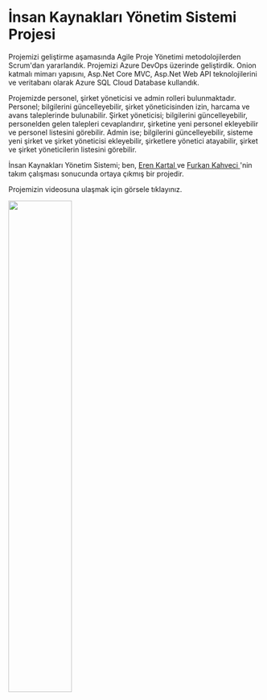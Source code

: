 # İnsan Kaynakları Yönetim Sistemi Projesi

Projemizi geliştirme aşamasında Agile Proje Yönetimi metodolojilerden Scrum'dan yararlandık. Projemizi Azure DevOps üzerinde geliştirdik. Onion katmalı mimarı yapısını, Asp.Net Core MVC, Asp.Net Web API teknolojilerini ve veritabanı olarak Azure SQL Cloud Database kullandık.

Projemizde personel, şirket yöneticisi ve admin rolleri bulunmaktadır. Personel; bilgilerini güncelleyebilir, şirket yöneticisinden izin, harcama ve avans taleplerinde bulunabilir. Şirket yöneticisi; bilgilerini güncelleyebilir, personelden gelen talepleri cevaplandırır, şirketine yeni personel ekleyebilir ve personel listesini görebilir. Admin ise; bilgilerini güncelleyebilir, sisteme yeni şirket ve şirket yöneticisi ekleyebilir, şirketlere yönetici atayabilir, şirket ve şirket yöneticilerin listesini görebilir.

İnsan Kaynakları Yönetim Sistemi; ben, <a href="https://github.com/KartalEren"> Eren Kartal <a/> ve <a href="https://github.com/KahveciFurkan"> Furkan Kahveci <a/>'nin takım çalışması sonucunda ortaya çıkmış bir projedir.

Projemizin videosuna ulaşmak için görsele tıklayınız.

[<img src="https://i.hizliresim.com/l1jok7p.jpg" width="50%">](https://www.youtube.com/watch?v=LVxjl3gIzT4 "İNKASİS")
